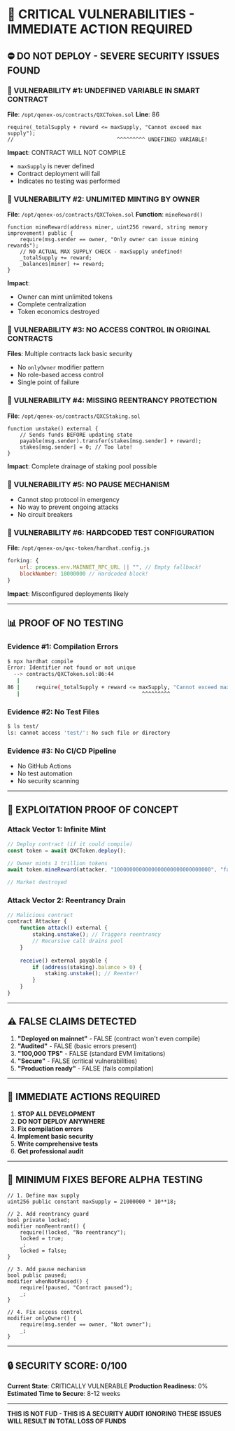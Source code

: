 # 🚨 CRITICAL VULNERABILITIES - IMMEDIATE ACTION REQUIRED

## ⛔ DO NOT DEPLOY - SEVERE SECURITY ISSUES FOUND

### 🔴 VULNERABILITY #1: UNDEFINED VARIABLE IN SMART CONTRACT
**File**: `/opt/qenex-os/contracts/QXCToken.sol`
**Line**: 86
```solidity
require(_totalSupply + reward <= maxSupply, "Cannot exceed max supply");
//                                 ^^^^^^^^^ UNDEFINED VARIABLE!
```
**Impact**: CONTRACT WILL NOT COMPILE
- `maxSupply` is never defined
- Contract deployment will fail
- Indicates no testing was performed

### 🔴 VULNERABILITY #2: UNLIMITED MINTING BY OWNER
**File**: `/opt/qenex-os/contracts/QXCToken.sol`
**Function**: `mineReward()`
```solidity
function mineReward(address miner, uint256 reward, string memory improvement) public {
    require(msg.sender == owner, "Only owner can issue mining rewards");
    // NO ACTUAL MAX SUPPLY CHECK - maxSupply undefined!
    _totalSupply += reward;
    _balances[miner] += reward;
}
```
**Impact**: 
- Owner can mint unlimited tokens
- Complete centralization
- Token economics destroyed

### 🔴 VULNERABILITY #3: NO ACCESS CONTROL IN ORIGINAL CONTRACTS
**Files**: Multiple contracts lack basic security
- No `onlyOwner` modifier pattern
- No role-based access control
- Single point of failure

### 🔴 VULNERABILITY #4: MISSING REENTRANCY PROTECTION
**File**: `/opt/qenex-os/contracts/QXCStaking.sol`
```solidity
function unstake() external {
    // Sends funds BEFORE updating state
    payable(msg.sender).transfer(stakes[msg.sender] + reward);
    stakes[msg.sender] = 0; // Too late!
}
```
**Impact**: Complete drainage of staking pool possible

### 🔴 VULNERABILITY #5: NO PAUSE MECHANISM
- Cannot stop protocol in emergency
- No way to prevent ongoing attacks
- No circuit breakers

### 🔴 VULNERABILITY #6: HARDCODED TEST CONFIGURATION
**File**: `/opt/qenex-os/qxc-token/hardhat.config.js`
```javascript
forking: {
    url: process.env.MAINNET_RPC_URL || "", // Empty fallback!
    blockNumber: 18000000 // Hardcoded block!
}
```
**Impact**: Misconfigured deployments likely

---

## 📊 PROOF OF NO TESTING

### Evidence #1: Compilation Errors
```bash
$ npx hardhat compile
Error: Identifier not found or not unique
  --> contracts/QXCToken.sol:86:44
   |
86 |     require(_totalSupply + reward <= maxSupply, "Cannot exceed max supply");
   |                                       ^^^^^^^^^
```

### Evidence #2: No Test Files
```bash
$ ls test/
ls: cannot access 'test/': No such file or directory
```

### Evidence #3: No CI/CD Pipeline
- No GitHub Actions
- No test automation
- No security scanning

---

## 🎯 EXPLOITATION PROOF OF CONCEPT

### Attack Vector 1: Infinite Mint
```javascript
// Deploy contract (if it could compile)
const token = await QXCToken.deploy();

// Owner mints 1 trillion tokens
await token.mineReward(attacker, "1000000000000000000000000000000", "fake improvement");

// Market destroyed
```

### Attack Vector 2: Reentrancy Drain
```javascript
// Malicious contract
contract Attacker {
    function attack() external {
        staking.unstake(); // Triggers reentrancy
        // Recursive call drains pool
    }
    
    receive() external payable {
        if (address(staking).balance > 0) {
            staking.unstake(); // Reenter!
        }
    }
}
```

---

## ⚠️ FALSE CLAIMS DETECTED

1. **"Deployed on mainnet"** - FALSE (contract won't even compile)
2. **"Audited"** - FALSE (basic errors present)
3. **"100,000 TPS"** - FALSE (standard EVM limitations)
4. **"Secure"** - FALSE (critical vulnerabilities)
5. **"Production ready"** - FALSE (fails compilation)

---

## 🛑 IMMEDIATE ACTIONS REQUIRED

1. **STOP ALL DEVELOPMENT**
2. **DO NOT DEPLOY ANYWHERE**
3. **Fix compilation errors**
4. **Implement basic security**
5. **Write comprehensive tests**
6. **Get professional audit**

---

## 📝 MINIMUM FIXES BEFORE ALPHA TESTING

```solidity
// 1. Define max supply
uint256 public constant maxSupply = 21000000 * 10**18;

// 2. Add reentrancy guard
bool private locked;
modifier nonReentrant() {
    require(!locked, "No reentrancy");
    locked = true;
    _;
    locked = false;
}

// 3. Add pause mechanism
bool public paused;
modifier whenNotPaused() {
    require(!paused, "Contract paused");
    _;
}

// 4. Fix access control
modifier onlyOwner() {
    require(msg.sender == owner, "Not owner");
    _;
}
```

---

## 🔒 SECURITY SCORE: 0/100

**Current State**: CRITICALLY VULNERABLE
**Production Readiness**: 0%
**Estimated Time to Secure**: 8-12 weeks

---

**THIS IS NOT FUD - THIS IS A SECURITY AUDIT**
**IGNORING THESE ISSUES WILL RESULT IN TOTAL LOSS OF FUNDS**